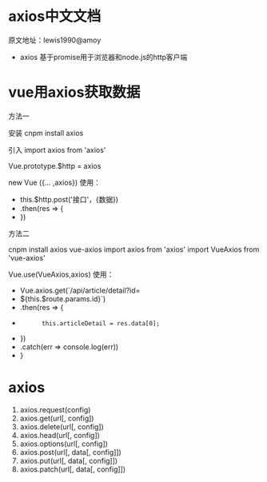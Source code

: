 # axios中文文档
原文地址：lewis1990@amoy
* axios 基于promise用于浏览器和node.js的http客户端
# vue用axios获取数据
方法一

安装 cnpm install axios

引入 import axios from 'axios'

Vue.prototype.$http = axios

new Vue ({... ,axios})
使用：

* this.$http.post('接口'，{数据})
* .then(res => {
* })


方法二

cnpm install axios vue-axios
import axios from 'axios'
import VueAxios from 'vue-axios'

Vue.use(VueAxios,axios)
使用：

* Vue.axios.get(`/api/article/detail?id=
* ${this.$route.params.id}`)
*    .then(res => {
*           this.articleDetail = res.data[0];       
*    })
*   .catch(err => console.log(err))
* }


# axios
1. axios.request(config)
2. axios.get(url[, config])
3. axios.delete(url[, config])
4. axios.head(url[, config])
5. axios.options(url[, config])
6. axios.post(url[, data[, config]])
7. axios.put(url[, data[, config]])
8. axios.patch(url[, data[, config]])
